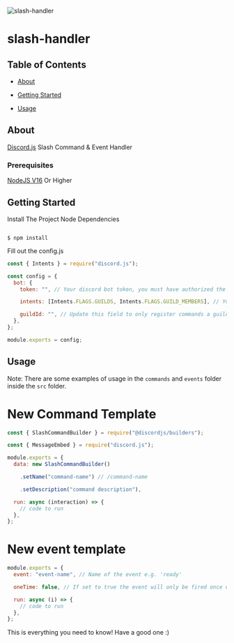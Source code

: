 ![slash-handler](https://i.imgur.com/J5JMYVD.png)

# slash-handler

## Table of Contents

- [About](#about)

- [Getting Started](#getting_started)

- [Usage](#usage)

## About <a  name = "about"></a>

[Discord.js](https://discord.js.org/) Slash Command & Event Handler

### Prerequisites

[NodeJS V16](https://nodejs.org/es/download/current/) Or Higher

## Getting Started

Install The Project Node Dependencies

```

$ npm install

```

Fill out the config.js

```js
const { Intents } = require("discord.js");

const config = {
  bot: {
    token: "", // Your discord bot token, you must have authorized the bot with the application.commands scope in order to use slash commands

    intents: [Intents.FLAGS.GUILDS, Intents.FLAGS.GUILD_MEMBERS], // You can find the available intents on https://discord.js.org/#/docs/main/stable/class/Intents?scrollTo=s-FLAGS

    guildId: "", // Update this field to only register commands a guild, this will make the commands to load instantly in the selected gulld (Optional)
  },
};

module.exports = config;
```

## Usage <a  name = "usage"></a>

Note: There are some examples of usage in the `commands` and `events` folder inside the `src` folder.

# New Command Template

```js
const { SlashCommandBuilder } = require("@discordjs/builders");

const { MessageEmbed } = require("discord.js");

module.exports = {
  data: new SlashCommandBuilder()

    .setName("command-name") // /command-name

    .setDescription("command description"),

  run: async (interaction) => {
    // code to run
  },
};
```

# New event template

```js
module.exports = {
  event: "event-name", // Name of the event e.g. 'ready'

  oneTime: false, // If set to true the event will only be fired once until the client is restarted

  run: async (i) => {
    // code to run
  },
};
```

This is everything you need to know! Have a good one :)